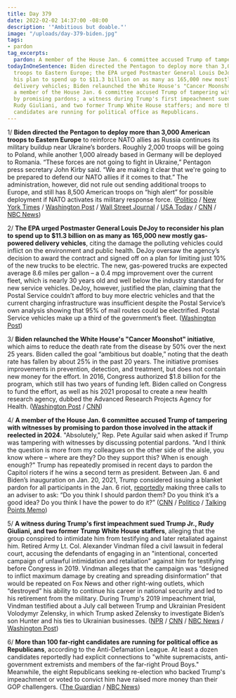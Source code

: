 ```yaml
---
title: Day 379
date: 2022-02-02 14:37:00 -08:00
description: '"Ambitious but doable."'
image: "/uploads/day-379-biden.jpg"
tags:
- pardon
tag_excerpts:
  pardon: A member of the House Jan. 6 committee accused Trump of tampering with witnesses by promising to pardon those involved in the attack if reelected in 2024.
todayInOneSentence: Biden directed the Pentagon to deploy more than 3,000 American
  troops to Eastern Europe; the EPA urged Postmaster General Louis DeJoy to reconsider
  his plan to spend up to $11.3 billion on as many as 165,000 new mostly gas-powered
  delivery vehicles; Biden relaunched the White House's "Cancer Moonshot" initiative;
  a member of the House Jan. 6 committee accused Trump of tampering with witnesses
  by promising pardons; a witness during Trump's first impeachment sued Trump Jr.,
  Rudy Giuliani, and two former Trump White House staffers; and more than 100 far-right
  candidates are running for political office as Republicans.
---
```


1/ **Biden directed the Pentagon to deploy more than 3,000 American troops to Eastern Europe** to reinforce NATO allies as Russia continues its military buildup near Ukraine’s borders. Roughly 2,000 troops will be going to Poland, while another 1,000 already based in Germany will be deployed to Romania. “These forces are not going to fight in Ukraine,” Pentagon press secretary John Kirby said. “We are making it clear that we're going to be prepared to defend our NATO allies if it comes to that.” The administration, however, did not rule out sending additional troops to Europe, and still has 8,500 American troops on “high alert” for possible deployment if NATO activates its military response force. ([Politico](https://www.politico.com/news/2022/02/02/biden-troops-europe-ukraine-tensions-00004630) / [New York Times](https://www.nytimes.com/live/2022/02/02/world/ukraine-russia-news#us-troops-will-be-deployed-to-nato-allies-in-eastern-europe) / [Washington Post](https://www.washingtonpost.com/world/2022/02/02/ukraine-russia-putin-military-nato/) / [Wall Street Journal](https://www.wsj.com/articles/u-s-orders-3-000-troops-to-bolster-european-allies-in-russia-ukraine-crisis-11643810404) / [USA Today](https://www.usatoday.com/story/news/politics/2022/02/02/russia-ukraine-conflict-pentagon-deploy-3-000-troops-europe/9313094002/) / [CNN](https://www.cnn.com/2022/02/02/politics/us-troops-europe-russia/index.html) / [NBC News](https://www.nbcnews.com/politics/white-house/biden-deploy-troops-eastern-europe-amid-ukraine-standoff-n1288408))

2/ **The EPA urged Postmaster General Louis DeJoy to reconsider his plan to spend up to $11.3 billion on as many as 165,000 new mostly gas-powered delivery vehicles**, citing the damage the polluting vehicles could inflict on the environment and public health. DeJoy oversaw the agency’s decision to award the contract and signed off on a plan for limiting just 10% of the new trucks to be electric. The new, gas-powered trucks are expected average 8.6 miles per gallon – a 0.4 mpg improvement over the current fleet, which is nearly 30 years old and well below the industry standard for new service vehicles. DeJoy, however, justified the plan, claiming that the Postal Service couldn’t afford to buy more electric vehicles and that the current charging infrastructure was insufficient despite the Postal Service’s own analysis showing that 95% of mail routes could be electrified. Postal Service vehicles make up a third of the government’s fleet. ([Washington Post](https://www.washingtonpost.com/climate-environment/2022/02/02/usps-trucks-epa-climate-change/))

3/ **Biden relaunched the White House's "Cancer Moonshot" initiative**, which aims to reduce the death rate from the disease by 50% over the next 25 years. Biden called the goal “ambitious but doable,” noting that the death rate has fallen by about 25% in the past 20 years. The initiative promises improvements in prevention, detection, and treatment, but does not contain new money for the effort. In 2016, Congress authorized $1.8 billion for the program, which still has two years of funding left. Biden called on Congress to fund the effort, as well as his 2021 proposal to create a new health research agency, dubbed the Advanced Research Projects Agency for Health. ([Washington Post](https://www.washingtonpost.com/health/2022/02/02/biden-cancer-moonshot-renewal/) / [CNN](https://www.cnn.com/2022/02/02/politics/cancer-moonshot-initiative-white-house-biden/index.html))

4/ **A member of the House Jan. 6 committee accused Trump of tampering with witnesses by promising to pardon those involved in the attack if reelected in 2024**. "Absolutely," Rep. Pete Aguilar said when asked if Trump was tampering with witnesses by discussing potential pardons. "And I think the question is more from my colleagues on the other side of the aisle, you know where – where are they? Do they support this? When is enough enough?" Trump has repeatedly promised in recent days to pardon the Capitol rioters if he wins a second term as president. Between Jan. 6 and Biden’s inauguration on Jan. 20, 2021, Trump considered issuing a blanket pardon for all participants in the Jan. 6 riot, [reportedly](https://www.politico.com/news/2022/02/02/trump-considered-blanket-pardons-for-jan-6-rioters-before-he-left-office-00004738) making three calls to an adviser to ask: “Do you think I should pardon them? Do you think it’s a good idea? Do you think I have the power to do it?” ([CNN](https://www.cnn.com/2022/02/02/politics/pete-aguilar-trump-january-6-pardons-cnntv/index.html) / [Politico](https://www.politico.com/news/2022/02/02/jan-6-committee-trump-witnesses-00004559) / [Talking Points Memo](https://talkingpointsmemo.com/news/trump-absolutely-witness-tampering-insurrectionists-pardons-jan-6-committee-pete-aguilar))

5/ **A witness during Trump's first impeachment sued Trump Jr., Rudy Giuliani, and two former Trump White House staffers**, alleging that the group conspired to intimidate him from testifying and later retaliated against him. Retired Army Lt. Col. Alexander Vindman filed a civil lawsuit in federal court, accusing the defendants of engaging in an "intentional, concerted campaign of unlawful intimidation and retaliation" against him for testifying before Congress in 2019. Vindman alleges that the campaign was “designed to inflict maximum damage by creating and spreading disinformation” that would be repeated on Fox News and other right-wing outlets, which “destroyed” his ability to continue his career in national security and led to his retirement from the military. During Trump's 2019 impeachment trial, Vindman testified about a July call between Trump and Ukrainian President Volodymyr Zelensky, in which Trump asked Zelensky to investigate Biden’s son Hunter and his ties to Ukrainian businesses. ([NPR](https://www.npr.org/2022/02/02/1077626487/alexander-vindman-sues-rudy-guiliani-trump-jr-impeachment) / [CNN](https://www.cnn.com/2022/02/02/politics/alexander-vindman-donald-trump-rudy-giuliani-ukraine-impeachment/index.html) / [NBC News](https://www.nbcnews.com/politics/donald-trump/impeachment-witness-vindman-sues-trump-s-son-top-allies-over-n1288425) / [Washington Post](https://www.washingtonpost.com/politics/2022/02/02/alexander-vindman-sues-trump-jr-giuliani-retaliation-over-first-trump-impeachment-trial/))

6/ **More than 100 far-right candidates are running for political office as Republicans**, according to the Anti-Defamation League. At least a dozen candidates reportedly had explicit connections to "white supremacists, anti-government extremists and members of the far-right Proud Boys." Meanwhile, the eight Republicans seeking re-election who backed Trump's impeachment or voted to convict him have raised more money than their GOP challengers. ([The Guardian](https://www.theguardian.com/world/2022/feb/02/republicans-100-far-right-candidates-2022) / [NBC News](https://www.nbcnews.com/politics/elections/republicans-impeached-trump-outpace-challengers-latest-fundraising-hau-rcna14496))